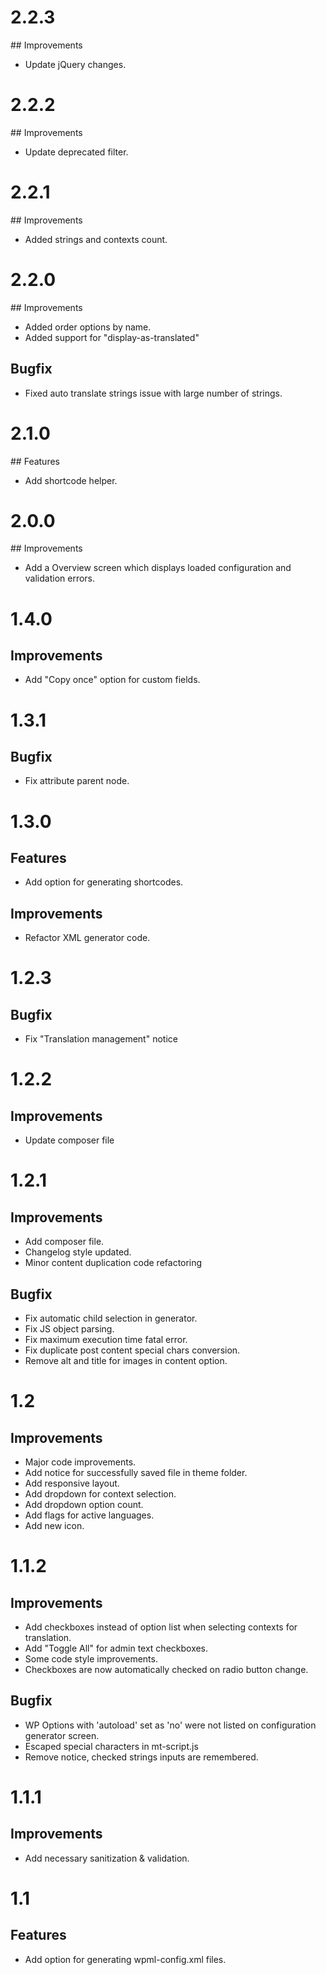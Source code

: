 # 2.2.3

## Improvements

-   Update jQuery changes.

# 2.2.2

## Improvements

-   Update deprecated filter.

# 2.2.1

## Improvements

-   Added strings and contexts count.

# 2.2.0

## Improvements

-   Added order options by name.
-   Added support for "display-as-translated"

## Bugfix

-   Fixed auto translate strings issue with large number of strings.

# 2.1.0

## Features

-   Add shortcode helper.

# 2.0.0

## Improvements

-   Add a Overview screen which displays loaded configuration and validation errors.

# 1.4.0

## Improvements

-   Add "Copy once" option for custom fields.

# 1.3.1

## Bugfix

-   Fix attribute parent node.

# 1.3.0

## Features

-   Add option for generating shortcodes.

## Improvements

-   Refactor XML generator code.

# 1.2.3

## Bugfix

-   Fix "Translation management" notice

# 1.2.2

## Improvements

-   Update composer file

# 1.2.1

## Improvements

-   Add composer file.
-   Changelog style updated.
-   Minor content duplication code refactoring

## Bugfix

-   Fix automatic child selection in generator.
-   Fix JS object parsing.
-   Fix maximum execution time fatal error.
-   Fix duplicate post content special chars conversion.
-   Remove alt and title for images in content option.

# 1.2

## Improvements

-   Major code improvements.
-   Add notice for successfully saved file in theme folder.
-   Add responsive layout.
-   Add dropdown for context selection.
-   Add dropdown option count.
-   Add flags for active languages.
-   Add new icon.

# 1.1.2

## Improvements

-   Add checkboxes instead of option list when selecting contexts for translation.
-   Add "Toggle All" for admin text checkboxes.
-   Some code style improvements.
-   Checkboxes are now automatically checked on radio button change.

## Bugfix

-   WP Options with 'autoload' set as 'no' were not listed on configuration generator screen.
-   Escaped special characters in mt-script.js
-   Remove notice, checked strings inputs are remembered.

# 1.1.1

## Improvements

-   Add necessary sanitization & validation.

# 1.1

## Features

-   Add option for generating wpml-config.xml files.
